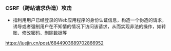### CSRF（跨站请求伪造）攻击
- 指利用用户已经登录的Web应用程序的身份认证信息，构造一个伪造的请求，诱导或者强制用户在不知情的情况下访问该请求，从而实现非法的操作，如转账、修改密码、删除数据等

https://juejin.cn/post/6844903689702866952